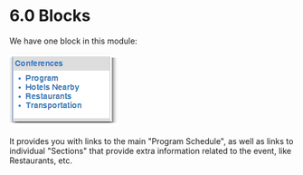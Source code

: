# 6.0 Blocks

We have one block in this module:

![](../assets/img000093.png)

It provides you with links to the main "Program Schedule", as well as links to individual "Sections" that provide extra information related to the event, like Restaurants, etc. 

